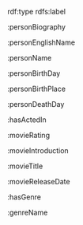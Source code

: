 rdf:type
rdfs:label	
		

:personBiography

:personEnglishName

:personName

:personBirthDay

:personBirthPlace

:personDeathDay

:hasActedIn

:movieRating

:movieIntroduction

:movieTitle

:movieReleaseDate

:hasGenre

:genreName


